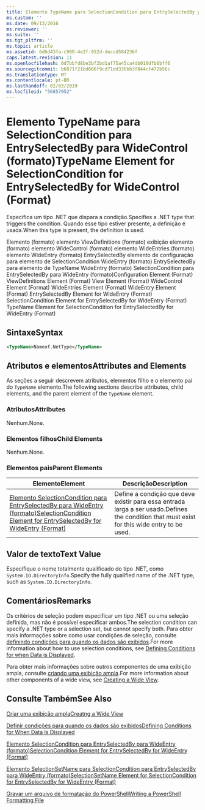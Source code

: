 ```yaml
---
title: Elemento TypeName para SelectionCondition para EntrySelectedBy para WideControl (formato) | Microsoft Docs
ms.custom: ''
ms.date: 09/13/2016
ms.reviewer: ''
ms.suite: ''
ms.tgt_pltfrm: ''
ms.topic: article
ms.assetid: 6d6d43fa-c900-4e2f-952d-deccd584236f
caps.latest.revision: 11
ms.openlocfilehash: 0d7bbfd8be3bf2bd1af75a45ca4db016dfb6bff6
ms.sourcegitcommit: b6871f21bd666f9cd71dd336bb3f844cf472b56c
ms.translationtype: MT
ms.contentlocale: pt-BR
ms.lasthandoff: 02/03/2019
ms.locfileid: "56857952"
---
```

# <a name="typename-element-for-selectioncondition-for-entryselectedby-for-widecontrol-format"></a><span data-ttu-id="1d084-102">Elemento TypeName para SelectionCondition para EntrySelectedBy para WideControl (formato)</span><span class="sxs-lookup"><span data-stu-id="1d084-102">TypeName Element for SelectionCondition for EntrySelectedBy for WideControl (Format)</span></span>

<span data-ttu-id="1d084-103">Especifica um tipo .NET que dispara a condição.</span><span class="sxs-lookup"><span data-stu-id="1d084-103">Specifies a .NET type that triggers the condition.</span></span> <span data-ttu-id="1d084-104">Quando esse tipo estiver presente, a definição é usada.</span><span class="sxs-lookup"><span data-stu-id="1d084-104">When this type is present, the definition is used.</span></span>

<span data-ttu-id="1d084-105">Elemento (formato) elemento ViewDefinitions (formato) exibição elemento (formato) elemento WideControl (formato) elemento WideEntries (formato) elemento WideEntry (formato) EntrySelectedBy elemento de configuração para elemento de SelectionCondition WideEntry (formato) EntrySelectedBy para elemento de TypeName WideEntry (formato) SelectionCondition para EntrySelectedBy para WideEntry (formato)</span><span class="sxs-lookup"><span data-stu-id="1d084-105">Configuration Element (Format) ViewDefinitions Element (Format) View Element (Format) WideControl Element (Format) WideEntries Element (Format) WideEntry Element (Format) EntrySelectedBy Element for WideEntry (Format) SelectionCondition Element for EntrySelectedBy for WideEntry (Format) TypeName Element for SelectionCondition for EntrySelectedBy for WideEntry (Format)</span></span>

## <a name="syntax"></a><span data-ttu-id="1d084-106">Sintaxe</span><span class="sxs-lookup"><span data-stu-id="1d084-106">Syntax</span></span>

```xml
<TypeName>Nameof.NetType</TypeName>
```

## <a name="attributes-and-elements"></a><span data-ttu-id="1d084-107">Atributos e elementos</span><span class="sxs-lookup"><span data-stu-id="1d084-107">Attributes and Elements</span></span>

<span data-ttu-id="1d084-108">As seções a seguir descrevem atributos, elementos filho e o elemento pai do `TypeName` elemento.</span><span class="sxs-lookup"><span data-stu-id="1d084-108">The following sections describe attributes, child elements, and the parent element of the `TypeName` element.</span></span>

### <a name="attributes"></a><span data-ttu-id="1d084-109">Atributos</span><span class="sxs-lookup"><span data-stu-id="1d084-109">Attributes</span></span>

<span data-ttu-id="1d084-110">Nenhum.</span><span class="sxs-lookup"><span data-stu-id="1d084-110">None.</span></span>

### <a name="child-elements"></a><span data-ttu-id="1d084-111">Elementos filhos</span><span class="sxs-lookup"><span data-stu-id="1d084-111">Child Elements</span></span>

<span data-ttu-id="1d084-112">Nenhum.</span><span class="sxs-lookup"><span data-stu-id="1d084-112">None.</span></span>

### <a name="parent-elements"></a><span data-ttu-id="1d084-113">Elementos pais</span><span class="sxs-lookup"><span data-stu-id="1d084-113">Parent Elements</span></span>

|<span data-ttu-id="1d084-114">Elemento</span><span class="sxs-lookup"><span data-stu-id="1d084-114">Element</span></span>|<span data-ttu-id="1d084-115">Descrição</span><span class="sxs-lookup"><span data-stu-id="1d084-115">Description</span></span>|
|-------------|-----------------|
|[<span data-ttu-id="1d084-116">Elemento SelectionCondition para EntrySelectedBy para WideEntry (formato)</span><span class="sxs-lookup"><span data-stu-id="1d084-116">SelectionCondition Element for EntrySelectedBy for WideEntry (Format)</span></span>](./selectioncondition-element-for-entryselectedby-for-widecontrol-format.md)|<span data-ttu-id="1d084-117">Define a condição que deve existir para essa entrada larga a ser usado.</span><span class="sxs-lookup"><span data-stu-id="1d084-117">Defines the condition that must exist for this wide entry to be used.</span></span>|

## <a name="text-value"></a><span data-ttu-id="1d084-118">Valor de texto</span><span class="sxs-lookup"><span data-stu-id="1d084-118">Text Value</span></span>

<span data-ttu-id="1d084-119">Especifique o nome totalmente qualificado do tipo .NET, como `System.IO.DirectoryInfo`.</span><span class="sxs-lookup"><span data-stu-id="1d084-119">Specify the fully qualified name of the .NET type, such as `System.IO.DirectoryInfo`.</span></span>

## <a name="remarks"></a><span data-ttu-id="1d084-120">Comentários</span><span class="sxs-lookup"><span data-stu-id="1d084-120">Remarks</span></span>

<span data-ttu-id="1d084-121">Os critérios de seleção podem especificar um tipo .NET ou uma seleção definida, mas não é possível especificar ambos.</span><span class="sxs-lookup"><span data-stu-id="1d084-121">The selection condition can specify a .NET type or a selection set, but cannot specify both.</span></span> <span data-ttu-id="1d084-122">Para obter mais informações sobre como usar condições de seleção, consulte [definindo condições para quando os dados são exibidos](./defining-conditions-for-displaying-data.md).</span><span class="sxs-lookup"><span data-stu-id="1d084-122">For more information about how to use selection conditions, see [Defining Conditions for when Data is Displayed](./defining-conditions-for-displaying-data.md).</span></span>

<span data-ttu-id="1d084-123">Para obter mais informações sobre outros componentes de uma exibição ampla, consulte [criando uma exibição ampla](./creating-a-wide-view.md).</span><span class="sxs-lookup"><span data-stu-id="1d084-123">For more information about other components of a wide view, see [Creating a Wide View](./creating-a-wide-view.md).</span></span>

## <a name="see-also"></a><span data-ttu-id="1d084-124">Consulte Também</span><span class="sxs-lookup"><span data-stu-id="1d084-124">See Also</span></span>

[<span data-ttu-id="1d084-125">Criar uma exibição ampla</span><span class="sxs-lookup"><span data-stu-id="1d084-125">Creatng a Wide View</span></span>](./creating-a-wide-view.md)

[<span data-ttu-id="1d084-126">Definir condições para quando os dados são exibidos</span><span class="sxs-lookup"><span data-stu-id="1d084-126">Defining Conditions for When Data Is Displayed</span></span>](./defining-conditions-for-displaying-data.md)

[<span data-ttu-id="1d084-127">Elemento SelectionCondition para EntrySelectedBy para WideEntry (formato)</span><span class="sxs-lookup"><span data-stu-id="1d084-127">SelectionCondition Element for EntrySelectedBy for WideEntry (Format)</span></span>](./selectioncondition-element-for-entryselectedby-for-widecontrol-format.md)

[<span data-ttu-id="1d084-128">Elemento SelectionSetName para SelectionCondition para EntrySelectedBy para WideEntry (formato)</span><span class="sxs-lookup"><span data-stu-id="1d084-128">SelectionSetName Element for SelectionCondition for EntrySelectedBy for WideEntry (Format)</span></span>](./selectionsetname-element-for-selectioncondition-for-entryselectedby-for-wideentry-format.md)

[<span data-ttu-id="1d084-129">Gravar um arquivo de formatação do PowerShell</span><span class="sxs-lookup"><span data-stu-id="1d084-129">Writing a PowerShell Formatting File</span></span>](./writing-a-powershell-formatting-file.md)
